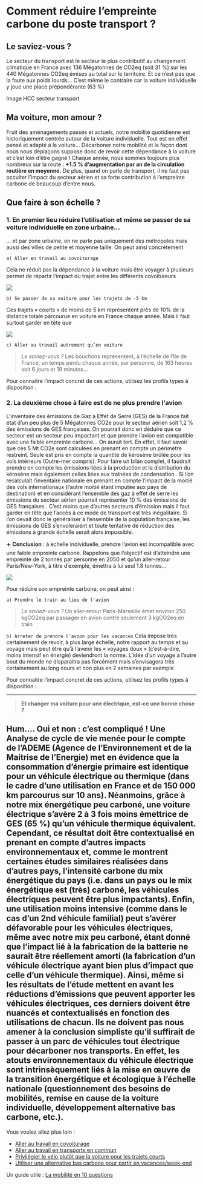 # **Comment réduire l’empreinte carbone du poste transport ?**

## Le saviez-vous ?
Le secteur du transport est le secteur le plus contributif au changement climatique en France avec 136 Mégatonnes de CO2eq (soit 31 %) sur les 440 Mégatonnes CO2eq émises au total sur le territoire.
Et ce n’est pas que la faute aux poids lourds… C’est même le contraire car la voiture individuelle y joue une place prépondérante (63 %)

Image HCC secteur transport

## Ma voiture, mon amour ?
Fruit des aménagements passés et actuels, notre mobilité quotidienne est historiquement centrée autour de la voiture individuelle. Tout est en effet pensé et adapté à la voiture… 
Décarboner notre mobilité et la façon dont nous nous déplaçons suppose donc de revoir cette dépendance à la voiture et c’est loin d’être gagné ! Chaque année, nous sommes toujours plus nombreux sur la route : **+1.5 % d’augmentation par an de la circulation routière en moyenne.** 
De plus, quand on parle de transport, il ne faut pas occulter l’impact du secteur aérien et sa forte contribution à l’empreinte carbone de beaucoup d’entre nous.

## **Que faire à son échelle ?** 

### 1. En premier lieu réduire l’utilisation et même se passer de sa voiture individuelle en zone urbaine...
... et par zone urbaine, on ne parle pas uniquement des métropoles mais aussi des villes de petite et moyenne taille. On peut ainsi concrètement

`a) Aller en travail au covoiturage`

Cela ne réduit pas la dépendance à la voiture mais être voyager à plusieurs permet de répartir l’impact du trajet entre les différents covoitureurs

![](https://ecolab-data.netlify.app/images/Chiffres-clefs_covoitDT.png)

`b) Se passer de sa voiture pour les trajets de -5 km`

Ces trajets « courts » de moins de 5 km représentent près de 10% de la distance totale parcourue en voiture en France chaque année. Mais il faut surtout garder en tête que

![](https://ecolab-data.netlify.app/images/Chiffres-cles_privilegier_velo_a_voiture_5km_v2.png)

`c) Aller au travail autrement qu’en voiture`

> _Le saviez-vous ?_
> Les bouchons représentent, à l’échelle de l’Ile de France, un temps perdu chaque année, par personne, de 163 heures soit 6 jours et 19 minutes…

Pour connaitre l’impact concret de ces actions, utilisez les profils types à disposition :


### 2. La deuxième chose à faire est de ne plus prendre l'avion
L’inventaire des émissions de Gaz à Effet de Serre (GES) de la France fait état d’un peu plus de 5 Mégatonnes CO2e pour le secteur aérien soit 1,2 % des émissions de GES françaises. On pourrait donc en déduire que ce secteur est un secteur peu impactant et que prendre l’avion est compatible avec une faible empreinte carbone… On aurait tort. 
En effet, il faut savoir que ces 5 Mt CO2e sont calculées en prenant en compte un périmètre restreint. Seule est pris en compte la quantité de kérosène brûlée pour les vols intérieurs (Outre-mer compris). Pour faire un bilan complet, il faudrait prendre en compte les émissions liées à la production et la distribution du kérosène mais également celles liées aux traînées de condensation . 
Si l’on recalculait l’inventaire nationale en prenant en compte l’impact de la moitié des vols internationaux (l’autre moitié étant imputée aux pays de destination) et en considérant l’ensemble des gaz à effet de serre les émissions du secteur aérien pourrait représenter 10 % des émissions de GES françaises .  C’est moins que d’autres secteurs d’émission mais il faut garder en tête que l’accès à ce mode de transport est très inégalitaire. Si l’on devait donc le généraliser à l’ensemble de la population française, les émissions de GES s’envoleraient et toute tentative de réduction des émissions à grande échelle serait alors impossible. 

✈️ **Conclusion** : à échelle individuelle, prendre l’avion est incompatible avec une faible empreinte carbone. Rappelons que l’objectif est d’atteindre une empreinte de 2 tonnes par personne en 2050 et qu’un aller-retour Paris/New-York, à titre d’exemple, émettra à lui seul 1.8 tonnes… 

![](https://ecolab-data.netlify.app/images/Chiffres-clefs_alternatives_bas_carbones_vacances_week-end_v2.png)

Pour réduire son empreinte carbone, on peut ainsi :

`a) Prendre le train au lieu de l'avion`

> _Le saviez-vous ?_
> Un aller-retour Paris-Marseille émet environ 250 kgCO2eq par passager en avion contre seulement 3 kgCO2eq en train

`b) Arreter de prendre l'avion pour les vacances`
Cela impose très certainement de revoir, à plus large échelle, notre rapport au temps et au voyage mais peut être qu’à l’avenir les « voyages doux » (c’est-à-dire, moins intensif en énergie) deviendront la norme. L’idée d’un voyage à l’autre bout du monde ne disparaitra pas forcément mais s’envisagera très certainement au long cours et non plus en 2 semaines par exemple

Pour connaitre l’impact concret de ces actions, utilisez les profils types à disposition :

-------------
> **Et changer ma voiture pour une électrique, est-ce une bonne chose ?**
> 
Hum…. Oui et non : c’est compliqué !
Une Analyse de cycle de vie  menée pour le compte de l’ADEME (Agence de l’Environnement et de la Maitrise de l’Energie) met en évidence que la consommation d’énergie primaire  est identique pour un véhicule électrique ou thermique (dans le cadre d’une utilisation en France et de 150 000 km parcourus sur 10 ans). Néanmoins, grâce à notre mix énergétique peu carboné, une voiture électrique s’avère 2 à 3 fois moins émettrice de GES (65 %) qu’un véhicule thermique équivalent. Cependant, ce résultat doit être contextualisé en prenant en compte d’autres impacts environnementaux et, comme le montrent certaines études similaires réalisées dans d’autres pays, l’intensité carbone du mix énergétique du pays (i.e. dans un pays ou le mix énergétique est (très) carboné, les véhicules électriques peuvent être plus impactants). Enfin, une utilisation moins intensive (comme dans le cas d’un 2nd véhicule familial) peut s’avérer défavorable pour les véhicules électriques, même avec notre mix peu carboné, étant donné que l’impact lié à la fabrication de la batterie ne saurait être réellement amorti (la fabrication d’un véhicule électrique ayant bien plus d’impact que celle d’un véhicule thermique).
Ainsi, même si les résultats de l’étude mettent en avant les réductions d’émissions que peuvent apporter les véhicules électriques, ces derniers doivent être nuancés et contextualisés en fonction des utilisations de chacun. Ils ne doivent pas nous amener à la conclusion simpliste qu’il suffirait de passer à un parc de véhicules tout électrique pour décarboner nos transports. **En effet, les atouts environnementaux du véhicule électrique sont intrinsèquement liés à la mise en œuvre de la transition énergétique et écologique à l’échelle nationale (questionnement des besoins de mobilités, remise en cause de la voiture individuelle, développement alternative bas carbone, etc.).**
-------------

Vous voulez allez plus loin :

-	[Aller au travail en covoiturage](https://nosgestesclimat.fr/actions/plus/transport/boulot/covoiturage)
-	[Aller au travail en transports en commun](https://nosgestesclimat.fr/actions/plus/transport/boulot/commun)
-	[Privilégier le vélo plutôt que la voiture pour les trajets courts](https://nosgestesclimat.fr/actions/plus/transport/v%C3%A9lo-plut%C3%B4t-que-voiture)
-	[Utiliser une alternative bas carbone pour partir en vacances/week-end](https://nosgestesclimat.fr/actions/plus/transport/arr%C3%AAter-l'avion)

Un guide utile : [La mobilité en 10 questions](https://librairie.ademe.fr/mobilite-et-transport/3859-la-mobilite-en-10-questions-9791029716126.html)





